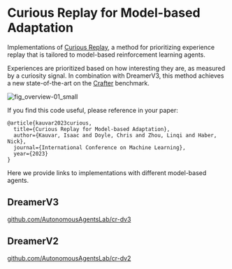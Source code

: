 # Curious Replay for Model-based Adaptation
Implementations of [Curious Replay](https://arxiv.org/abs/2306.15934), a method for prioritizing experience replay that is tailored to model-based reinforcement learning agents.

Experiences are prioritized based on how interesting they are, as measured by a curiosity signal. 
In combination with DreamerV3, this method achieves a new state-of-the-art on the [Crafter](https://github.com/danijar/crafter) benchmark.

![fig_overview-01_small](https://user-images.githubusercontent.com/903830/236350331-b7aacb2c-671a-4137-90c2-b4dd210ebf30.png)

If you find this code useful, please reference in your paper:

```
@article{kauvar2023curious,
  title={Curious Replay for Model-based Adaptation},
  author={Kauvar, Isaac and Doyle, Chris and Zhou, Linqi and Haber, Nick},
  journal={International Conference on Machine Learning},
  year={2023}
}
```

Here we provide links to implementations with different model-based agents. 

## DreamerV3
[github.com/AutonomousAgentsLab/cr-dv3][dv3]

## DreamerV2
[github.com/AutonomousAgentsLab/cr-dv2][dv2]


[dv3]: https://github.com/AutonomousAgentsLab/cr-dv3
[dv2]: https://github.com/AutonomousAgentsLab/cr-dv2

[paper]: 
[website]: 
[tweet]: 
[example]: 

